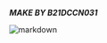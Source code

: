  ***MAKE BY B21DCCN031***









![markdown](https://i.pinimg.com/originals/61/24/b5/6124b5fd622acb0f85006d31015293bb.jpg)


